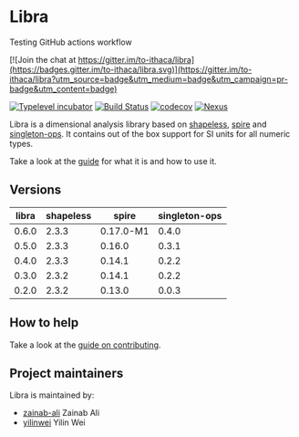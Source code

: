 # Libra

Testing GitHub actions workflow

[![Join the chat at https://gitter.im/to-ithaca/libra](https://badges.gitter.im/to-ithaca/libra.svg)](https://gitter.im/to-ithaca/libra?utm_source=badge&utm_medium=badge&utm_campaign=pr-badge&utm_content=badge)

[![Typelevel incubator](https://img.shields.io/badge/typelevel-incubator-F51C2B.svg)](http://typelevel.org)
[![Build Status](https://github.com/to-ithaca/libra/workflows/Main%20CI/badge.svg)](https://github.com/to-ithaca/libra/actions?query=workflow%3A%22Main+CI%22)
[![codecov](https://codecov.io/gh/to-ithaca/libra/branch/master/graph/badge.svg)](https://codecov.io/gh/to-ithaca/libra)
[![Nexus](https://img.shields.io/nexus/r/https/oss.sonatype.org/com.github.to-ithaca/libra_2.13.svg)](https://oss.sonatype.org/content/groups/public/com/github/to-ithaca/libra_2.13/)


Libra is a dimensional analysis library based on [shapeless](https://github.com/milessabin/shapeless), [spire](https://github.com/non/spire) and [singleton-ops](https://github.com/fthomas/singleton-ops).  It contains out of the box support for SI units for all numeric types.

Take a look at the [guide](https://to-ithaca.github.io/libra/) for what it is and how to use it.

## Versions

libra | shapeless | spire | singleton-ops
------|-----------|-------|--------------
0.6.0 | 2.3.3 | 0.17.0-M1 | 0.4.0
0.5.0 | 2.3.3 | 0.16.0 | 0.3.1
0.4.0 | 2.3.3 | 0.14.1 | 0.2.2
0.3.0 | 2.3.2 | 0.14.1 | 0.2.2
0.2.0 | 2.3.2 | 0.13.0 | 0.0.3


## How to help

Take a look at the [guide on contributing](https://github.com/to-ithaca/libra/blob/master/CONTRIBUTING.md).

## Project maintainers

Libra is maintained by:

 * [zainab-ali](https://github.com/zainab-ali) Zainab Ali
 * [yilinwei](https://github.com/yilinwei) Yilin Wei
